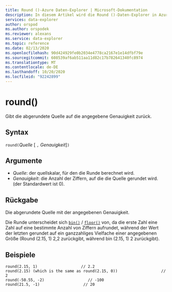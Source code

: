 ```yaml
---
title: Round ()-Azure Daten-Explorer | Microsoft-Dokumentation
description: In diesem Artikel wird die Round ()-Daten-Explorer in Azure beschrieben.
services: data-explorer
author: orspod
ms.author: orspodek
ms.reviewer: alexans
ms.service: data-explorer
ms.topic: reference
ms.date: 02/13/2020
ms.openlocfilehash: 90d424929fe0b2034e4778ca2167e1e14dfbf79e
ms.sourcegitcommit: 608539af6ab511aa11d82c17b782641340fc8974
ms.translationtype: MT
ms.contentlocale: de-DE
ms.lasthandoff: 10/20/2020
ms.locfileid: "92242899"
---
```

# <a name="round"></a>round()

Gibt die abgerundete Quelle auf die angegebene Genauigkeit zurück.

## <a name="syntax"></a>Syntax

`round(`*Quelle* [ `,` *Genauigkeit*]`)`

## <a name="arguments"></a>Argumente

* *Quelle*: der quellskalar, für den die Runde berechnet wird.
* *Genauigkeit*: die Anzahl der Ziffern, auf die die Quelle gerundet wird. (der Standardwert ist 0).

## <a name="returns"></a>Rückgabe

Die abgerundete Quelle mit der angegebenen Genauigkeit.

Die Runde unterscheidet sich [`bin()`](binfunction.md) / [`floor()`](floorfunction.md) von, da die erste Zahl eine Zahl auf eine bestimmte Anzahl von Ziffern aufrundet, während der Wert der letzten gerundet auf ein ganzzahliges Vielfache einer angegebenen Größe (Round (2.15, 1) 2,2 zurückgibt, während bin (2.15, 1) 2 zurückgibt).
 

## <a name="examples"></a>Beispiele

```kusto
round(2.15, 1)                   // 2.2
round(2.15) (which is the same as round(2.15, 0))                   // 2
round(-50.55, -2)                   // -100
round(21.5, -1)                   // 20
```